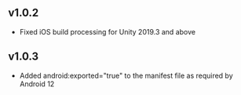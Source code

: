 ## v1.0.2
* Fixed iOS build processing for Unity 2019.3 and above


## v1.0.3
* Added android:exported="true" to the manifest file as required by Android 12